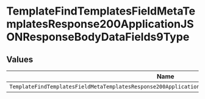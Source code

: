 # TemplateFindTemplatesFieldMetaTemplatesResponse200ApplicationJSONResponseBodyDataFields9Type


## Values

| Name                                                                                                   | Value                                                                                                  |
| ------------------------------------------------------------------------------------------------------ | ------------------------------------------------------------------------------------------------------ |
| `TemplateFindTemplatesFieldMetaTemplatesResponse200ApplicationJSONResponseBodyDataFields9TypeDropdown` | dropdown                                                                                               |